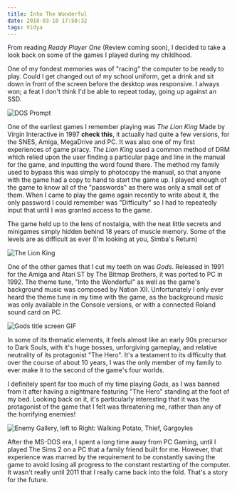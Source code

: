 ```yaml
---
title: Into The Wonderful
date: 2018-03-10 17:58:32
tags: Vidya
---
```


From reading _Ready Player One_ (Review coming soon), I decided to take a look back on some of the games I played during my childhood.

One of my fondest memories was of "racing" the computer to be ready to play. Could I get changed out of my school uniform, get a drink and sit down in front of the screen before the desktop was responsive. I always won; a feat I don't think I'd be able to repeat today, going up against an SSD.

![DOS Prompt](https://i.imgur.com/cV4B3mJ.jpg)

One of the earliest games I remember playing was _The Lion King_ Made by Virgin Interactive in 1997 **check this**, it actually had quite a few versions, for the SNES, Amiga, MegaDrive and PC. It was also one of my first experiences of game piracy. _The Lion King_ used a common method of DRM which relied upon the user finding a particular page and line in the manual for the game, and inputting the word found there. The method my family used to bypass this was simply to photocopy the manual, so that anyone with the game had a copy to hand to start the game up. I played enough of the game to know all of the "passwords" as there was only a small set of them. When I came to play the game again recently to write about it, the only password I could remember was "Difficulty" so I had to repeatedly input that until I was granted access to the game.

The game held up to the lens of nostalgia, with the neat little secrets and minigames simply hidden behind 18 years of muscle memory. Some of the levels are as difficult as ever (I'm looking at you, Simba's Return)

![The Lion King](https://i.imgur.com/wq2F0Or.png)

One of the other games that I cut my teeth on was _Gods_. Released in 1991 for the Amiga and Atari ST by The Bitmap Brothers, it was ported to PC in 1992. The theme tune, "Into the Wonderful" as well as the game's background music was composed by Nation XII. Unfortunately I only ever heard the theme tune in my time with the game, as the background music was only available in the Console versions, or with a connected Roland sound card on PC.

![Gods title screen GIF]()

In some of its thematic elements, it feels almost like an early 90s precursor to Dark Souls, with it's huge bosses, unforgiving gameplay, and relative neutrality of its protagonist "The Hero". It's a testament to its difficulty that over the course of about 10 years, I was the only member of my family to ever make it to the second of the game's four worlds.

I definitely spent far too much of my time playing _Gods_, as I was banned from it after having a nightmare featuring "The Hero" standing at the foot of my bed. Looking back on it, it's particularly interesting that it was the protagonist of the game that I felt was threatening me, rather than any of the horrifying enemies!

![Enemy Gallery, left to Right: Walking Potato, Thief, Gargoyles]()

After the MS-DOS era, I spent a long time away from PC Gaming, until I played The Sims 2 on a PC that a family friend built for me. However, that experience was marred by the requirement to be constantly saving the game to avoid losing all progress to the constant restarting of the computer.
It wasn't really until 2011 that I really came back into the fold. That's a story for the future.